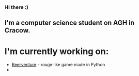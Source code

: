 ### Hi there :)
## I'm a computer science student on AGH in Cracow.

# I'm currently working on:
- [Beerventure]([https://www.genome.gov/](https://github.com/AGH-Narzedzia-Informatyczne-2023-2024/Beerventure)) - rouge like game made in Python
- 
